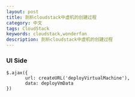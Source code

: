 ```yaml
---
layout: post
title: 剖析cloudstack中虚机的创建过程
category: 中文
tags: CloudStack
keywords: cloudstack,wonderfan
description: 剖析cloudstack中虚机的创建过程
---
```


### UI Side

```
$.ajax({
	   url: createURL('deployVirtualMachine'),
	   data: deployVmData
})
```
